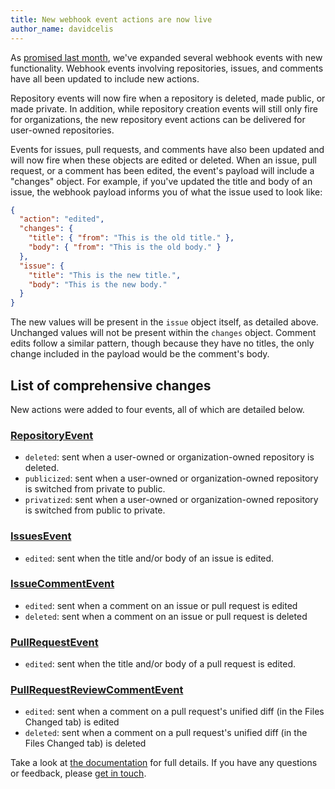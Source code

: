 ```yaml
---
title: New webhook event actions are now live
author_name: davidcelis
---
```


As [promised last month][notice], we've expanded several webhook events with new functionality. Webhook events involving repositories, issues, and comments have all been updated to include new actions.

Repository events will now fire when a repository is deleted, made public, or made private. In addition, while repository creation events will still only fire for organizations, the new repository event actions can be delivered for user-owned repositories.

Events for issues, pull requests, and comments have also been updated and will now fire when these objects are edited or deleted. When an issue, pull request, or a comment has been edited, the event's payload will include a "changes" object. For example, if you've updated the title and body of an issue, the webhook payload informs you of what the issue used to look like:

```json
{
  "action": "edited",
  "changes": {
    "title": { "from": "This is the old title." },
    "body": { "from": "This is the old body." }
  },
  "issue": {
    "title": "This is the new title.",
    "body": "This is the new body."
  }
}
```

The new values will be present in the `issue` object itself, as detailed above. Unchanged values will not be present within the `changes` object. Comment edits follow a similar pattern, though because they have no titles, the only change included in the payload would be the comment's body.

## List of comprehensive changes

New actions were added to four events, all of which are detailed below.

### [RepositoryEvent][repository-event]

* `deleted`: sent when a user-owned or organization-owned repository is deleted.
* `publicized`: sent when a user-owned or organization-owned repository is switched from private to public.
* `privatized`: sent when a user-owned or organization-owned repository is switched from public to private.

### [IssuesEvent][issues-event]

* `edited`: sent when the title and/or body of an issue is edited.

### [IssueCommentEvent][issue-comment-event]

* `edited`: sent when a comment on an issue or pull request is edited
* `deleted`: sent when a comment on an issue or pull request is deleted

### [PullRequestEvent][pull-request-event]

* `edited`: sent when the title and/or body of a pull request is edited.

### [PullRequestReviewCommentEvent][pull-request-review-comment-event]

* `edited`: sent when a comment on a pull request's unified diff (in the Files Changed tab) is edited
* `deleted`: sent when a comment on a pull request's unified diff (in the Files Changed tab) is deleted

Take a look at [the documentation][docs] for full details. If you have any questions or feedback, please [get in touch][get-in-touch].

[docs]: https://developer.github.com/webhooks/
[get-in-touch]: https://github.com/contact?form[subject]=New+Webhook+Actions
[issue-comment-event]: https://developer.github.com/v3/activity/events/types/#issuecommentevent
[issues-event]: https://developer.github.com/v3/activity/events/types/#issuesevent
[notice]: https://developer.github.com/changes/2016-03-15-new-webhook-actions/
[pull-request-event]: https://developer.github.com/v3/activity/events/types/#pullrequestevent
[pull-request-review-comment-event]: https://developer.github.com/v3/activity/events/types/#pullrequestreviewcommentevent
[repository-event]: https://developer.github.com/v3/activity/events/types/#repositoryevent
